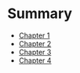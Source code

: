 # Summary

- [Chapter 1](./chapter_1)
- [Chapter 2](./chapter_2)
- [Chapter 3](./chapter_3)
- [Chapter 4](./chapter_4)
